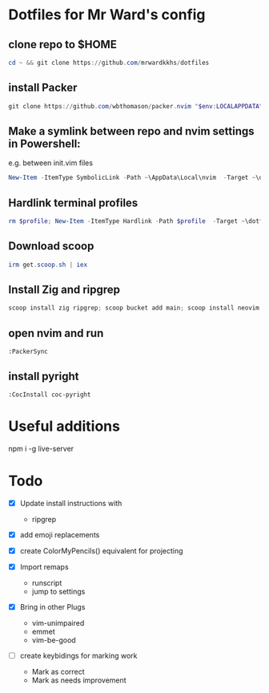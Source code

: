 # Dotfiles for Mr Ward's config

## clone repo to $HOME
```Powershell
cd ~ && git clone https://github.com/mrwardkkhs/dotfiles
```

## install Packer
```powershell
git clone https://github.com/wbthomason/packer.nvim "$env:LOCALAPPDATA\nvim-data\site\pack\packer\start\packer.nvim"
```

## Make a symlink between repo and nvim settings in Powershell:
e.g. between init.vim files
```Powershell
New-Item -ItemType SymbolicLink -Path ~\AppData\Local\nvim  -Target ~\dotfiles\nvim\
```

## Hardlink terminal profiles
```powershell
rm $profile; New-Item -ItemType Hardlink -Path $profile  -Target ~\dotfiles\Microsoft.PowerShell_profile.ps1
```

## Download scoop
```Powershell
irm get.scoop.sh | iex
```

## Install Zig and ripgrep
```powershell
scoop install zig ripgrep; scoop bucket add main; scoop install neovim
```

## open nvim and run 
```vim
:PackerSync
```

## install pyright
```vim
:CocInstall coc-pyright
```

# Useful additions

npm i -g live-server


# Todo
- [x] Update install instructions with 
    - ripgrep

- [x] add emoji replacements
- [x] create ColorMyPencils() equivalent for projecting
- [x] Import remaps
    - runscript
    - jump to settings
- [x] Bring in other Plugs
    - vim-unimpaired
    - emmet
    - vim-be-good
- [ ] create keybidings for marking work
    - Mark as correct
    - Mark as needs improvement
